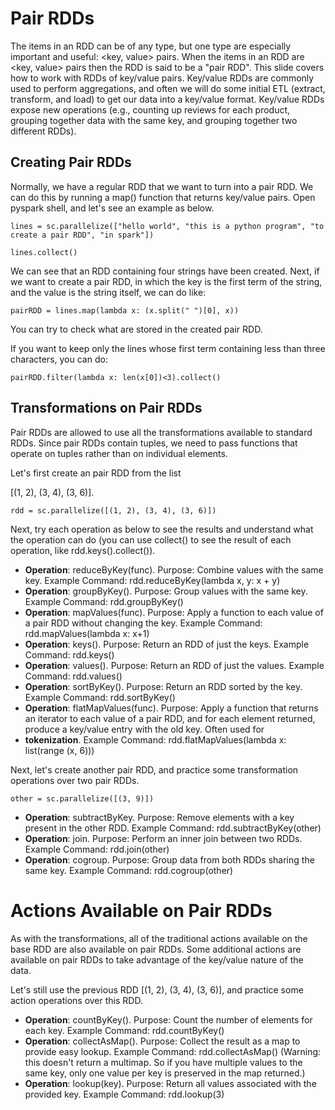 # Pair RDDs
The items in an RDD can be of any type, but one type are especially important and useful: <key, value> pairs. When the 
items in an RDD are <key, value> pairs then the RDD is said to be a "pair RDD". This slide covers how to work with RDDs 
of key/value pairs. Key/value RDDs are commonly used to perform aggregations, and often we will do some initial ETL 
(extract, transform, and load) to get our data into a key/value format. Key/value RDDs expose new operations (e.g., 
counting up reviews for each product, grouping together data with the same key, and grouping together two different RDDs).

## Creating Pair RDDs
Normally, we have a regular RDD that we want to turn into a pair RDD. We can do this by running a map() function that 
returns key/value pairs. Open pyspark shell, and let's see an example as below.

`lines = sc.parallelize(["hello world", "this is a python program", "to create a pair RDD", "in spark"])`

`lines.collect()`

We can see that an RDD containing four strings have been created. Next, if we want to create a pair RDD, in which the 
key is the first term of the string, and the value is the string itself, we can do like:

`pairRDD = lines.map(lambda x: (x.split(" ")[0], x))`

You can try to check what are stored in the created pair RDD.

If you want to keep only the lines whose first term containing less than three characters, you can do:

`pairRDD.filter(lambda x: len(x[0])<3).collect()`

## Transformations on Pair RDDs
Pair RDDs are allowed to use all the transformations available to standard RDDs. Since pair RDDs contain tuples, we 
need to pass functions that operate on tuples rather than on individual elements.

Let's first create an pair RDD from the list 

[(1, 2), (3, 4), (3, 6)].

`rdd = sc.parallelize([(1, 2), (3, 4), (3, 6)])`

Next, try each operation as below to see the results and understand what the operation can do (you can use collect() 
to see the result of each operation, like rdd.keys().collect()).
- **Operation**: reduceByKey(func). Purpose: Combine values with the same key. Example Command: rdd.reduceByKey(lambda x, y: x + y)
- **Operation**: groupByKey(). Purpose: Group values with the same key. Example Command: rdd.groupByKey()
- **Operation**: mapValues(func). Purpose: Apply a function to each value of a pair RDD without changing the key. Example Command: rdd.mapValues(lambda x: x+1)
- **Operation**: keys(). Purpose: Return an RDD of just the keys. Example Command: rdd.keys()
- **Operation**: values(). Purpose: Return an RDD of just the values. Example Command: rdd.values()
- **Operation**: sortByKey(). Purpose: Return an RDD sorted by the key. Example Command: rdd.sortByKey()
- **Operation**: flatMapValues(func). Purpose: Apply a function that returns an iterator to each value of a pair RDD, and for each element returned, produce a key/value entry with the old key. Often used for
- **tokenization**. Example Command: rdd.flatMapValues(lambda x: list(range (x, 6)))

Next, let's create another pair RDD, and practice some transformation operations over two pair RDDs.

`other = sc.parallelize([(3, 9)])`

- **Operation**: subtractByKey. Purpose: Remove elements with a key present in the other RDD. Example Command: rdd.subtractByKey(other)
- **Operation**: join. Purpose: Perform an inner join between two RDDs. Example Command: rdd.join(other)
- **Operation**: cogroup. Purpose: Group data from both RDDs sharing the same key. Example Command: rdd.cogroup(other)

# Actions Available on Pair RDDs
As with the transformations, all of the traditional actions available on the base RDD are also available on pair RDDs. 
Some additional actions are available on pair RDDs to take advantage of the key/value nature of the data. 

Let's still use the previous RDD [(1, 2), (3, 4), (3, 6)], and practice some action operations over this RDD.
- **Operation**: countByKey(). Purpose: Count the number of elements for each key. Example Command: rdd.countByKey()
- **Operation**: collectAsMap(). Purpose: Collect the result as a map to provide easy lookup. Example Command: rdd.collectAsMap() (Warning: this doesn't return a multimap. So if you have multiple values to the same key, only one value per key is preserved in the map returned.)
- **Operation**: lookup(key). Purpose: Return all values associated with the provided key. Example Command: rdd.lookup(3)

